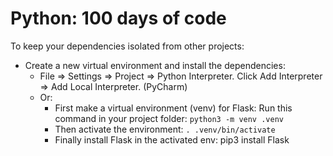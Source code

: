 # Python: 100 days of code

To keep your dependencies isolated from other projects:

- Create a new virtual environment and install the dependencies:
  - File => Settings => Project => Python Interpreter. Click Add Interpreter => Add Local Interpreter. (PyCharm)
  - Or:
    - First make a virtual environment (venv) for Flask: Run this command in your project folder: `python3 -m venv .venv`
    - Then activate the environment: `. .venv/bin/activate`
    - Finally install Flask in the activated env: pip3 install Flask
